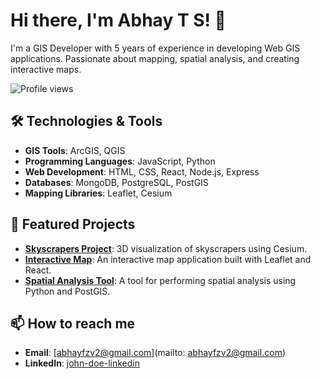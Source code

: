# Hi there, I'm Abhay T S! 👋

I'm a GIS Developer with 5 years of experience in developing Web GIS applications. Passionate about mapping, spatial analysis, and creating interactive maps.

![Profile views](https://komarev.com/ghpvc/?username=johndoe&color=green)

## 🛠️ Technologies & Tools
- **GIS Tools**: ArcGIS, QGIS
- **Programming Languages**: JavaScript, Python
- **Web Development**: HTML, CSS, React, Node.js, Express
- **Databases**: MongoDB, PostgreSQL, PostGIS
- **Mapping Libraries**: Leaflet, Cesium

## 🌟 Featured Projects
- **[Skyscrapers Project](https://github.com/johndoe/skyscrapers-project)**: 3D visualization of skyscrapers using Cesium.
- **[Interactive Map](https://github.com/johndoe/interactive-map)**: An interactive map application built with Leaflet and React.
- **[Spatial Analysis Tool](https://github.com/johndoe/spatial-analysis-tool)**: A tool for performing spatial analysis using Python and PostGIS.


## 📫 How to reach me
- **Email**: [abhayfzv2@gmail.com](mailto: abhayfzv2@gmail.com)
- **LinkedIn**: [john-doe-linkedin](https://www.linkedin.com/in/abhay-t-s?utm_source=share&utm_campaign=share_via&utm_content=profile&utm_medium=android_app)

